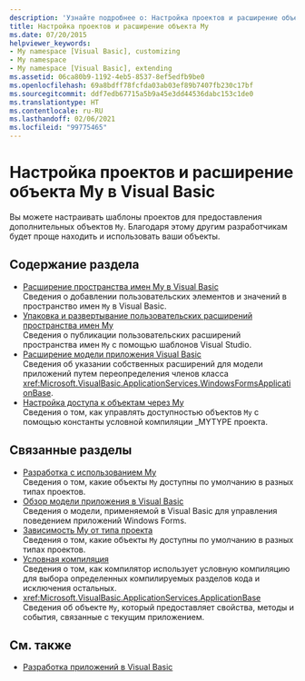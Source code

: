 ```yaml
---
description: 'Узнайте подробнее о: Настройка проектов и расширение объекта My в Visual Basic'
title: Настройка проектов и расширение объекта My
ms.date: 07/20/2015
helpviewer_keywords:
- My namespace [Visual Basic], customizing
- My namespace
- My namespace [Visual Basic], extending
ms.assetid: 06ca80b9-1192-4eb5-8537-8ef5edfb9be0
ms.openlocfilehash: 69a8bdff78fcfda03ab03ef89b7407fb230c17bf
ms.sourcegitcommit: ddf7edb67715a5b9a45e3dd44536dabc153c1de0
ms.translationtype: HT
ms.contentlocale: ru-RU
ms.lasthandoff: 02/06/2021
ms.locfileid: "99775465"
---
```

# <a name="customizing-projects-and-extending-my-with-visual-basic"></a>Настройка проектов и расширение объекта My в Visual Basic

Вы можете настраивать шаблоны проектов для предоставления дополнительных объектов `My`. Благодаря этому другим разработчикам будет проще находить и использовать ваши объекты.

## <a name="in-this-section"></a>Содержание раздела

- [Расширение пространства имен My в Visual Basic](extending-the-my-namespace.md)  
 Сведения о добавлении пользовательских элементов и значений в пространство имен `My` в Visual Basic.
- [Упаковка и развертывание пользовательских расширений пространства имен My](packaging-and-deploying-custom-my-extensions.md)  
 Сведения о публикации пользовательских расширений пространства имен `My` с помощью шаблонов Visual Studio.
- [Расширение модели приложения Visual Basic](extending-the-visual-basic-application-model.md)  
 Сведения об указании собственных расширений для модели приложений путем переопределения членов класса <xref:Microsoft.VisualBasic.ApplicationServices.WindowsFormsApplicationBase>.
- [Настройка доступа к объектам через My](customizing-which-objects-are-available-in-my.md)  
 Сведения о том, как управлять доступностью объектов `My` с помощью константы условной компиляции \_MYTYPE проекта.

## <a name="related-sections"></a>Связанные разделы

- [Разработка с использованием My](../development-with-my/index.md)  
 Сведения о том, какие объекты `My` доступны по умолчанию в разных типах проектов.
- [Обзор модели приложения в Visual Basic](../development-with-my/overview-of-the-visual-basic-application-model.md)  
 Сведения о модели, применяемой в Visual Basic для управления поведением приложений Windows Forms.
- [Зависимость My от типа проекта](../development-with-my/how-my-depends-on-project-type.md)  
 Сведения о том, какие объекты `My` доступны по умолчанию в разных типах проектов.
- [Условная компиляция](../../programming-guide/program-structure/conditional-compilation.md)  
 Сведения о том, как компилятор использует условную компиляцию для выбора определенных компилируемых разделов кода и исключения остальных.
- <xref:Microsoft.VisualBasic.ApplicationServices.ApplicationBase>  
 Сведения об объекте `My`, который предоставляет свойства, методы и события, связанные с текущим приложением.

## <a name="see-also"></a>См. также

- [Разработка приложений в Visual Basic](../index.md)
